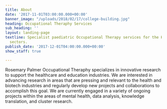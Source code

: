 ```yaml
---
title: About
date: '2017-11-01T03:00:00.000+00:00'
banner_image: "/uploads/2018/02/17/college-building.jpg"
heading: Occupational Theraphy Services
sub_heading: ''
layout: landing-page
textline: Specialist paediatric Occupational Therapy services for the Health and Education
  sectors.
publish_date: '2017-12-01T04:00:00.000+00:00'
show_staff: true

---
```

Rosemary Palmer Occupational Theraphy specializes in innovative research to support the healthcare and education industries. We are interested in advancing research in areas that are pressing and relevant to the health and biotech industries and regularly develop new projects and collaborations to accomplish this goal. We are currently engaged in a variety of ongoing projects within the areas of mental health, data analysis, knowledge translation, and cluster research.